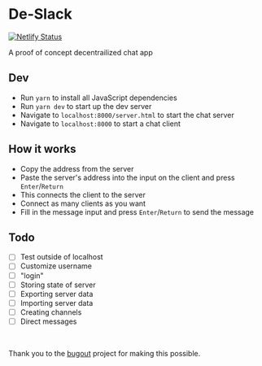 # De-Slack

[![Netlify Status](https://api.netlify.com/api/v1/badges/1d10038a-fe84-464e-9e8d-b6cab7de21b4/deploy-status)](https://app.netlify.com/sites/de-slack/deploys)

A proof of concept decentrailized chat app

## Dev

- Run `yarn` to install all JavaScript dependencies
- Run `yarn dev` to start up the dev server
- Navigate to `localhost:8000/server.html` to start the chat server
- Navigate to `localhost:8000` to start a chat client


## How it works

- Copy the address from the server
- Paste the server's address into the input on the client and press `Enter`/`Return`
- This connects the client to the server
- Connect as many clients as you want
- Fill in the message input and press `Enter`/`Return` to send the message

## Todo

- [ ] Test outside of localhost
- [ ] Customize username
- [ ] "login"
- [ ] Storing state of server
- [ ] Exporting server data
- [ ] Importing server data
- [ ] Creating channels
- [ ] Direct messages

<br />

Thank you to the [bugout](https://github.com/chr15m/bugout) project for making this possible.